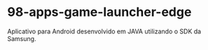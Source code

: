 # 98-apps-game-launcher-edge
Aplicativo para Android desenvolvido em JAVA utilizando o SDK da Samsung.
